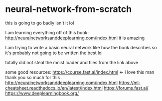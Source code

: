 # neural-network-from-scratch
this is going to go badly isn't it lol

I am learning everything off of this book: http://neuralnetworksanddeeplearning.com/index.html
it is amazing

I am trying to write a basic neural network like how the book describes
so it's probably not going to be written the best lol

totally did not steal the mnist loader and files from the link above


some good resources:
https://course.fast.ai/index.html <- i love this man thank you so much for this
http://neuralnetworksanddeeplearning.com/index.html
https://ml-cheatsheet.readthedocs.io/en/latest/index.html
https://forums.fast.ai/
https://www.deeplearningbook.org/
